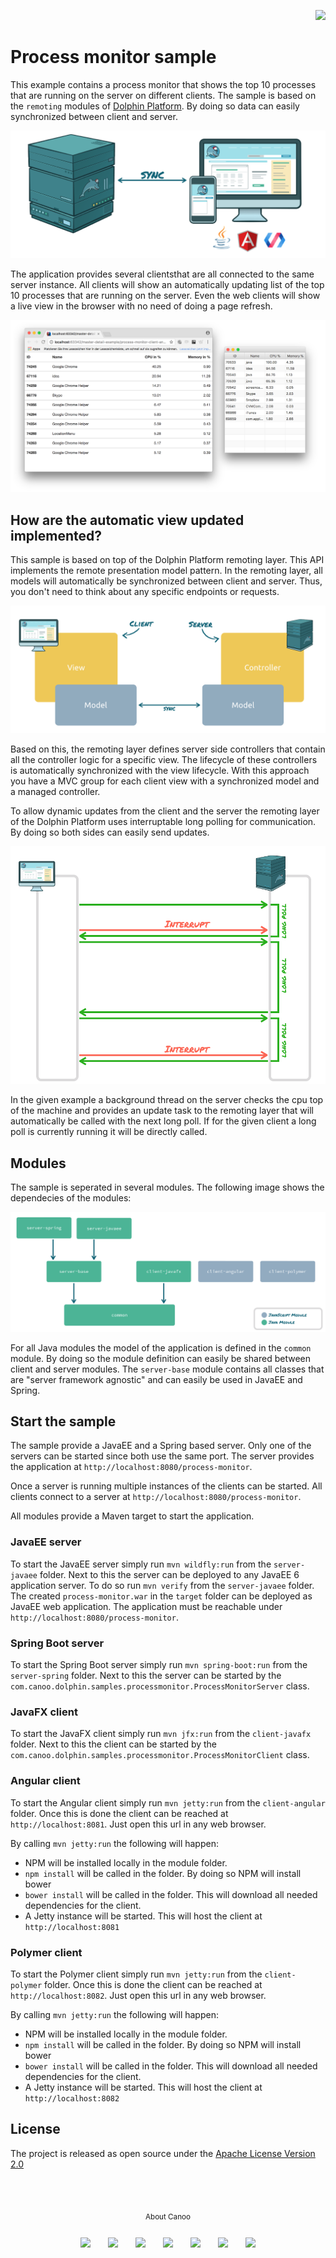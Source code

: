 <p align="right">
<a href="http://www.canoo.com"><img src="http://www.guigarage.com/wordpress/wp-content/uploads/2016/08/canoo_support.png"/></a>
</p>

# Process monitor sample

This example contains a process monitor that shows the top 10 processes that are running on the server on different
clients. The sample is based on the `remoting` modules of [Dolphin Platform](https://github.com/canoo/dolphin-platform).
By doing so data can easily synchronized between client and server.

![modules](readme/rpm.png "remoting")

The application provides several clientsthat are all connected to the same server instance. All clients will show an
automatically updating list of the top 10 processes that are running on the server. Even the web clients will show a live
view in the browser with no need of doing a page refresh.

![clients](readme/clients.png "clients")

## How are the automatic view updated implemented?

This sample is based on top of the Dolphin Platform remoting layer. This API implements the remote presentation model
pattern. In the remoting layer, all models will automatically be synchronized between client and server. Thus, you don't need to think about any specific endpoints or requests.

![remote presentation model](readme/rpm-overview.png "remote presentation model")

Based on this, the remoting layer defines server side controllers that contain all the controller logic for a specific view. The lifecycle of these controllers is automatically synchronized with the view lifecycle. With this approach you have a MVC group for each client view with a synchronized model and a managed controller.

To allow dynamic updates from the client and the server the remoting layer of the Dolphin Platform uses
interruptable long polling for communication. By doing so both sides can easily send updates.

![long polling](readme/long-poll.png "long polling")

In the given example a background thread on the server checks the cpu top of the machine and provides an update task to the remoting layer that will automatically be called with the next long poll. If for the given client a long poll is currently running it will be directly called. 

## Modules

The sample is seperated in several modules. The following image shows the dependecies of the modules:

![modules](readme/modules.png "modules")

For all Java modules the model of the application is defined in the `common` module. By doing so the module definition
can easily be shared between client and server modules. The `server-base` module contains all classes that are "server
framework agnostic" and can easily be used in JavaEE and Spring.

## Start the sample

The sample provide a JavaEE and a Spring based server. Only one of the servers can be started since both use the
same port. The server provides the application at `http://localhost:8080/process-monitor`.

Once a server is running multiple instances of the clients can be started. All clients connect to a server at
 `http://localhost:8080/process-monitor`.

All modules provide a Maven target to start the application.

### JavaEE server
To start the JavaEE server simply run `mvn wildfly:run` from the `server-javaee` folder. Next to this the server can
be deployed to any JavaEE 6 application server. To do so run `mvn verify` from the `server-javaee` folder. The created
`process-monitor.war` in the `target` folder can be deployed as JavaEE web application. The application must be reachable
under `http://localhost:8080/process-monitor`.

### Spring Boot server
To start the Spring Boot server simply run `mvn spring-boot:run` from the `server-spring` folder. Next to this the
server can be started by the `com.canoo.dolphin.samples.processmonitor.ProcessMonitorServer` class.

### JavaFX client
To start the JavaFX client simply run `mvn jfx:run` from the `client-javafx` folder. Next to this the client can be
started by the `com.canoo.dolphin.samples.processmonitor.ProcessMonitorClient` class.

### Angular client
To start the Angular client simply run `mvn jetty:run` from the `client-angular` folder. Once this is done the client
can be reached at `http://localhost:8081`. Just open this url in any web browser.

By calling `mvn jetty:run` the following will happen:

* NPM will be installed locally in the module folder.
* `npm install` will be called in the folder. By doing so NPM will install bower
* `bower install` will be called in the folder. This will download all needed dependencies for the client.
* A Jetty instance will be started. This will host the client at `http://localhost:8081`

### Polymer client
To start the Polymer client simply run `mvn jetty:run` from the `client-polymer` folder. Once this is done the client
can be reached at `http://localhost:8082`. Just open this url in any web browser.

By calling `mvn jetty:run` the following will happen:

* NPM will be installed locally in the module folder.
* `npm install` will be called in the folder. By doing so NPM will install bower
* `bower install` will be called in the folder. This will download all needed dependencies for the client.
* A Jetty instance will be started. This will host the client at `http://localhost:8082`

## License
The project is released as open source under the [Apache License Version 2.0](http://www.apache.org/licenses/LICENSE-2.0)

<br/><br/>
<p align="center">
<sub>About Canoo</sub>
</p>
<p align="center">
<a title="Canoo Website" href="http://www.canoo.com/"><img style="margin:12px !important;" src="http://www.guigarage.com/wordpress/wp-content/uploads/2016/08/color-link-48-1.png"/></a>
<a title="Canoo at Twitter" href="https://twitter.com/canoo"><img style="margin:12px !important;" src="http://www.guigarage.com/wordpress/wp-content/uploads/2016/08/color-twitter-48-1.png"/></a>
<a title="Canoo at LinkedIn" href="https://www.linkedin.com/company/canoo-engineering-ag"><img style="margin:12px !important;" src="http://www.guigarage.com/wordpress/wp-content/uploads/2016/08/color-linkedin-48-1.png"/></a>
<a title="Canoo at Xing" href="https://www.xing.com/companies/canooengineeringag"><img style="margin:12px !important;" src="http://www.guigarage.com/wordpress/wp-content/uploads/2016/08/xing-48-1.png"/></a>
<a title="Canoo at YouTube" href="https://www.youtube.com/user/canoovideo"><img style="margin:12px !important;" src="http://www.guigarage.com/wordpress/wp-content/uploads/2016/08/color-youtube-48-1.png"/></a>
<a title="Canoo at GitHub" href="https://github.com/canoo"><img style="margin:12px !important;" src="http://www.guigarage.com/wordpress/wp-content/uploads/2016/08/color-github-48-1.png"/></a>
<a title="Contact Canoo" href="mailto:info@canoo.com"><img style="margin:12px !important;" src="http://www.guigarage.com/wordpress/wp-content/uploads/2016/08/color-forwardtofriend-48-1.png"/></a>
</p>

